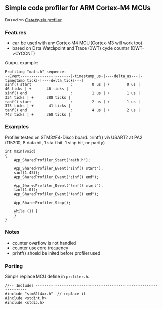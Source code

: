 ## Simple code profiler for ARM Cortex-M4 MCUs

Based on [Catethysis profiler](https://catethysis.ru/profiler/).

### Features

- can be used with any Cortex-M4 MCU (Cortex-M3 will work too)
- based on Data Watchpoint and Trace (DWT) cycle counter (DWT->CYCCNT)

Output example:
```
Profiling "math.h" sequence:
--Event-----------------------|-timestamp_us-|----delta_us---|-timestamp_ticks-|----delta_ticks---|
sinf() start                  :         0 us | +        0 us |        46 ticks | +       46 ticks |
sinf() end                    :         1 us | +        1 us |       334 ticks | +      288 ticks |
tanf() start                  :         2 us | +        1 us |       375 ticks | +       41 ticks |
tanf() end                    :         4 us | +        2 us |       743 ticks | +      368 ticks |
```

### Examples

Profiler tested on STM32F4-Disco board.
printf() via USART2 at PA2 (115200, 8 data bit, 1 start bit, 1 stop bit, no parity).

```
int main(void)
{
    App_SharedProfiler_Start("math.h");

    App_SharedProfiler_Event("sinf() start");
    sinf(1.45f);
    App_SharedProfiler_Event("sinf() end");

    App_SharedProfiler_Event("tanf() start");
    tanf(1.0f);
    App_SharedProfiler_Event("tanf() end");

    App_SharedProfiler_Stop();

    while (1) {
    }
}
```

### Notes

- counter overflow is not handled
- counter use core frequency
- printf() should be inited before profiler used

### Porting

Simple replace MCU define in ```profiler.h```.

```
//-- Includes ------------------------------------------------------------------
#include "stm32f4xx.h"  // replace it
#include <stdint.h>
#include <stdio.h>
```
